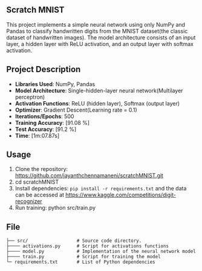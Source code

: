## Scratch MNIST

This project implements a simple neural network using only NumPy and Pandas to classify handwritten digits from the MNIST dataset(the classic dataset of handwritten images). The model architecture consists of an input layer, a hidden layer with ReLU activation, and an output layer with softmax activation.

## Project Description

- **Libraries Used**: NumPy, Pandas
- **Model Architecture**: Single-hidden-layer neural network(Multilayer perceptron)
- **Activation Functions**: ReLU (hidden layer), Softmax (output layer)
- **Optimizer**: Gradient Descent(Learning rate = 0.1)
- **Iterations/Epochs**: 500
- **Training Accuracy**: [91.08 %]
- **Test Accuracy**: [91.2 %]
- **Time**: [1m:07.87s]

## Usage
1. Clone the repository: https://github.com/jayanthchennamaneni/scratchMNIST.git
2. cd scratchMNIST
3. Install dependencies: `pip install -r requirements.txt` and the data can be accessed at https://www.kaggle.com/competitions/digit-recognizer
4. Run training: python src/train.py

## File

````
├── src/                  # Source code directory.
├──── activations.py      # Script for activations functions
├──── model.py            # Implementation of the neural network model
├──── train.py            # Script for training the model
└─ requirements.txt       # List of Python dependencies
````





